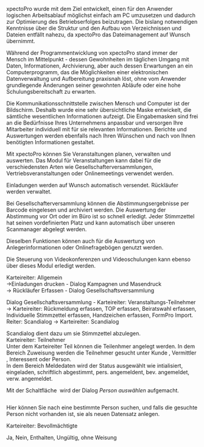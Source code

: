 <!DOCTYPE html>
<html>
<head>
<meta charset="utf-8">
<meta name="viewport" content="width=device-width, initial-scale=1.0">
<title>600_Veranstaltungen.md</title>
<link rel="stylesheet" href="https://stackedit.io/res-min/themes/base.css" />
<script type="text/javascript" src="https://cdn.mathjax.org/mathjax/latest/MathJax.js?config=TeX-AMS_HTML"></script>
</head>
<body><div class="container"><p>xpectoPro wurde mit dem Ziel entwickelt, einen für den Anwender logischen Arbeitsablauf möglichst einfach am PC umzusetzen und dadurch zur Optimierung des Betriebserfolges beizutragen. Die bislang notwendigen Kenntnisse über die Struktur und den Aufbau von Verzeichnissen und Dateien entfällt nahezu, da xpectoPro das Dateimanagement auf Wunsch übernimmt.</p>

<p>Während der Programmentwicklung von xpectoPro stand immer der Mensch im Mittelpunkt - dessen Gewohnheiten im täglichen Umgang mit Daten, Informationen, Archivierung, aber auch dessen Erwartungen an ein Computerprogramm, das die Möglichkeiten einer elektronischen Datenverwaltung und Aufbereitung praxisnah löst, ohne vom Anwender grundlegende Änderungen seiner gewohnten Abläufe oder eine hohe Schulungsbereitschaft zu erwarten.</p>

<p>Die Kommunikationsschnittstelle zwischen Mensch und Computer ist der Bildschirm. Deshalb wurde eine sehr übersichtliche Maske entwickelt, die sämtliche wesentlichen Informationen aufzeigt. Die Eingabemasken sind frei an die Bedürfnisse Ihres Unternehmens anpassbar und versorgen Ihre Mitarbeiter individuell mit für sie relevanten Informationen. Berichte und Auswertungen werden ebenfalls nach Ihren Wünschen und nach von Ihnen benötigten Informationen gestaltet.</p>

<p>Mit xpectoPro können Sie Veranstaltungen planen, verwalten und auswerten. Das Modul für Veranstaltungen kann dabei für die verschiedensten Arten wie Gesellschafterversammlungen, Vertriebsveranstaltungen oder Onlinemeetings verwendet werden.</p>

<p>Einladungen werden auf Wunsch automatisch versendet. Rückläufer werden verwaltet.</p>

<p>Bei Gesellschafterversammlung können die Abstimmungsergebnisse per Barcode eingelesen und archiviert werden. Die Auswertung der Abstimmung vor Ort oder im Büro ist so schnell erledigt. Jeder Stimmzettel hat seinen vordefinierten Platz und kann automatisch über unseren Scanmanager abgelegt werden.</p>

<p>Dieselben Funktionen können auch für die Auswertung von Anlegerinformationen oder Onlinefragebögen genutzt werden.</p>

<p>Die Steuerung von Videokonferenzen und Videoschulungen kann ebenso über dieses Modul erledigt werden.</p>

<p>Karteireiter: Allgemein  <br>
→Einladungen drucken - Dialog Kampagnen und Masendruck <br>
→ Rückläufer Erfassen - Dialog Gesellschaftsversammlung</p>

<p>Dialog Gesellschaftsversammlung - Karteireiter: Veranstaltungs-Teilnehmer → Karteireiter: Rückmeldung erfassen, TOP erfassen, Beiratswahl erfassen, Individuelle Stimmzettel erfassen, Handzeichen erfassen, FormPro Import. <br>
Reiter: Scandialog → Karteireiter: Scandialog </p>

<p>Scandialog dient dazu um sie Stimmzettel abzulegen. <br>
Karteireiter: Teilnehmer <br>
Unter dem Karteireiter Teil können die Teilenhmer angelegt werden. In dem Bereich Zuweisung werden die Teilnehmer gesucht unter Kunde , Vermittler , Interessent oder Person. <br>
In dem Bereich Meldedaten wird der Status ausgewählt wie intialisiert, eingeladen, schriftlich abgestimmt, pers. angemeldent, bev. angemeldet, verw. angemeldet.</p>

<p>Mit der Schaltfläche <img src="http://xpecto.github.io/docs/img/img_1426499792252.png" alt="" title=""> wird der Dialog <em>Person auswählen</em> aufgemacht. </p>

<p><img src="http://xpecto.github.io/docs/img/img_1426500257178.png" alt="" title=""></p>

<p>Hier können Sie nach eine bestimmte Person suchen, und falls die gesuchte Person nicht vorhanden ist, sie als neuen Datensatz anlegen.</p>

<p>Karteireiter: Bevollmächtigte</p>

<p>Ja, Nein, Enthalten, Ungültig, ohne Weisung</p>

<p><img src="http://xpecto.github.io/docs/img/img_1430841532256.png" alt="" title=""></p>

<p><img src="http://xpecto.github.io/docs/img/img_1430841673284.png" alt="" title=""></p>

<p><img src="http://xpecto.github.io/docs/img/img_1430841952667.png" alt="" title=""></p>

<p><img src="http://xpecto.github.io/docs/img/img_1430842006511.png" alt="" title=""></p></div></body>
</html>